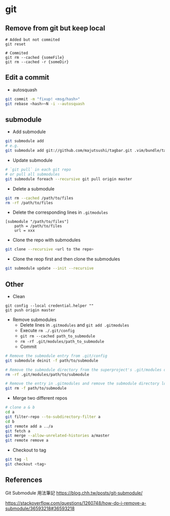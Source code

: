 # git

## Remove from git but keep local

```
# Added but not commited
git reset

# Commited
git rm --cached {someFile}
git rm --cached -r {someDir}
```

## Edit a commit

- autosquash

```bash
git commit -m "fixup! <msg/hash>"
git rebase <hash>~N -i --autosquash
```

## submodule

* Add submodule

```bash
git submodule add
# e.g.
git submodule add git://github.com/majutsushi/tagbar.git .vim/bundle/tagbar
```

* Update submodule

```bash
# `git pull` in each git repo
# or pull all submodules
git submodule foreach --recursive git pull origin master
```

* Delete a submodule

```bash
git rm --cached /path/to/files
rm -rf /path/to/files
```

* Delete the corresponding lines in `.gitmodules`

```
[submodule "/path/to/files"]
    path = /path/to/files
    url = xxx

```

* Clone the repo with submodules

```bash
git clone --recursive <url to the repo>
```

* Clone the reop first and then clone the submodules

```bash
git submodule update --init --recursive
```

## Other

* Clean

```
git config --local credential.helper ""
git push origin master
```

* Remove submodules
    * Delete lines in `.gitmodules` and `git add .gitmodules`
    * Execute `rm ./.git/config`
    * `git rm --cached path_to_submodule`
    * `rm -rf .git/modules/path_to_submodule`
    * Commit

```bash
# Remove the submodule entry from .git/config
git submodule deinit -f path/to/submodule

# Remove the submodule directory from the superproject's .git/modules directory
rm -rf .git/modules/path/to/submodule

# Remove the entry in .gitmodules and remove the submodule directory located at path/to/submodule
git rm -f path/to/submodule
```

* Merge two different repos

```bash
# clone a & b
cd a
git filter-repo --to-subdirectory-filter a
cd b
git remote add a ../a
git fetch a
git merge --allow-unrelated-histories a/master
git remote remove a
```

* Checkout to tag

```bash
git tag -l
git checkout <tag>
```

## References

Git Submodule 用法筆記
<https://blog.chh.tw/posts/git-submodule/>


<https://stackoverflow.com/questions/1260748/how-do-i-remove-a-submodule/36593218#36593218>
